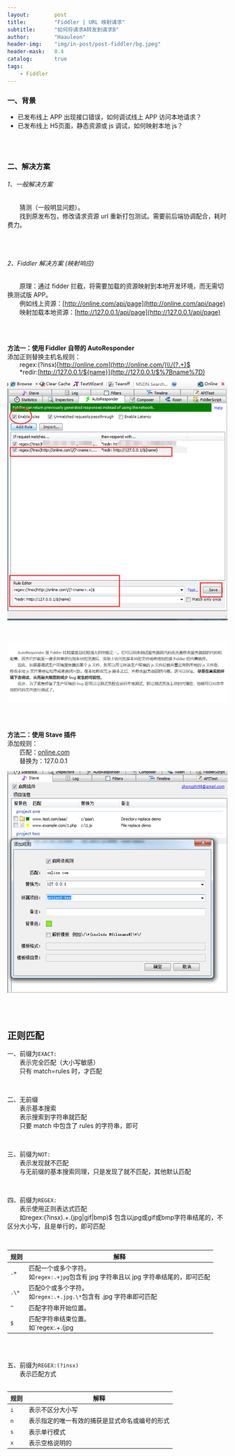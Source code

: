 ```yaml
---
layout:        post
title:         "Fiddler | URL 映射请求"
subtitle:      "如何将请求A转发到请求B"
author:        "Haauleon"
header-img:    "img/in-post/post-fiddler/bg.jpeg"
header-mask:   0.4
catalog:       true
tags:
    - Fiddler
---
```


### 一、背景
* 已发布线上 APP 出现接口错误，如何调试线上 APP 访问本地请求？       
* 已发布线上 H5页面，静态资源或 js 调试，如何映射本地 js？            

<br>
<br>

### 二、解决方案
###### 1、一般解决方案
&emsp;&emsp;猜测（一般明显问题）。                
&emsp;&emsp;找到原发布包，修改请求资源 url 重新打包测试。需要前后端协调配合，耗时费力。                

<br>
<br>

###### 2、Fiddler 解决方案 (映射响应)
&emsp;&emsp;原理：通过 fidder 拦截，将需要加载的资源映射到本地开发环境，而无需切换测试版 APP。             
&emsp;&emsp;例如线上资源：[http://online.com/api/page](http://online.com/api/page)                   
&emsp;&emsp;映射加载本地资源：[http://127.0.0.1/api/page](http://127.0.0.1/api/page)                

<br>
<br>

**方法一：使用 Fiddler 自带的 AutoResponder**                                       
添加正则替换主机名规则：  
&emsp;&emsp;regex:(?insx)[http://online.com](http://online.com/)\\/(?.+)$                            
&emsp;&emsp;\*redir:[http://127.0.0.1/${name}](http://127.0.0.1/$%7Bname%7D)                           

![](\img\in-post\post-fiddler\2018-02-01-fiddler-autoresponder-1.png)                         

<br>
     
![](\img\in-post\post-fiddler\2018-02-01-fiddler-autoresponder-3.jpg)         

<br>
<br>

**方法二：使用 Stave 插件**                           
添加规则：                      
&emsp;&emsp;匹配：[online.com](http://online.com/)                     
&emsp;&emsp;替换为：127.0.0.1                            

![](\img\in-post\post-fiddler\2018-02-01-fiddler-autoresponder-2.png)          

<br><br>

## 正则匹配
一、前缀为`EXACT:`                   
&emsp;&emsp;表示完全匹配（大小写敏感）                    
&emsp;&emsp;只有 match=rules 时，才匹配                   
  
<br>

二、无前缀  
&emsp;&emsp;表示基本搜索  
&emsp;&emsp;表示搜索到字符串就匹配  
&emsp;&emsp;只要 match 中包含了 rules 的字符串，即可  
  
<br>

三、前缀为`NOT:`  
&emsp;&emsp;表示发现就不匹配  
&emsp;&emsp;与无前缀的基本搜索同理，只是发现了就不匹配，其他默认匹配  

<br>

四、前缀为`REGEX:`  
&emsp;&emsp;表示使用正则表达式匹配  
&emsp;&emsp;如regex:(?insx).+.(jpg|gif|bmp)$ 包含以jpg或gif或bmp字符串结尾的，不区分大小写，且是单行的，即可匹配
  
<br>

| 规则 | 解释 |
| --- | --- |
| `.+` | 匹配一个或多个字符。 <br>如`regex:.+jpg`包含有 jpg 字符串且以 jpg 字符串结尾的，即可匹配 |
| `.\*` | 匹配0个或多个字符。<br>如`regex:.+.jpg.\*`包含有 .jpg 字符串即可匹配 |
| `^` | 匹配字符串开始位置。 |
| `$` | 匹配字符串结束位置。<br>如`regex:.+.(jpg|gif|bmp)$`包含以 jpg 或 gif 或 bmp 字符串结尾的，即可匹配 |         

<br>
<br>

五、前缀为`REGEX:(?insx)`  
&emsp;&emsp;表示匹配方式      
<br>

| 规则 | 解释 |
| --- | --- |
| `i` | 表示不区分大小写 |
| `n` | 表示指定的唯一有效的捕获是显式命名或编号的形式 |
| `s` | 表示单行模式 |
| `x` | 表示空格说明的 |